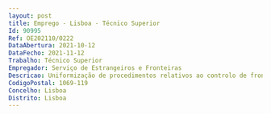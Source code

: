 ```yaml
--- 
layout: post
title: Emprego - Lisboa - Técnico Superior
Id: 90995
Ref: OE202110/0222
DataAbertura: 2021-10-12
DataFecho: 2021-11-12
Trabalho: Técnico Superior
Empregador: Serviço de Estrangeiros e Fronteiras
Descricao: Uniformização de procedimentos relativos ao controlo de fronteiras e unidade de apoio e realização de relatórios de ocorrência.
CodigoPostal: 1069-119
Concelho: Lisboa
Distrito: Lisboa
--- 
```

